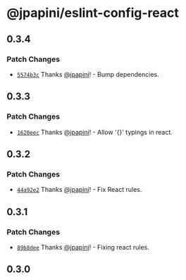 # @jpapini/eslint-config-react

## 0.3.4

### Patch Changes

-   [`5574b3c`](https://github.com/jpapini/tools-javascript/commit/5574b3c5f79fca890e242eb38d9dad22e2af50f9) Thanks [@jpapini](https://github.com/jpapini)! - Bump dependencies.

## 0.3.3

### Patch Changes

-   [`1620eec`](https://github.com/jpapini/tools-javascript/commit/1620eecfd9b9ebfdf1b563980b976f2fc885cb05) Thanks [@jpapini](https://github.com/jpapini)! - Allow '{}' typings in react.

## 0.3.2

### Patch Changes

-   [`44a92e2`](https://github.com/jpapini/tools-javascript/commit/44a92e282084cfd17a388f46415bb78fae19595b) Thanks [@jpapini](https://github.com/jpapini)! - Fix React rules.

## 0.3.1

### Patch Changes

-   [`89b8dee`](https://github.com/jpapini/tools-javascript/commit/89b8dee83598ca92f8c139127620969e0c9d2d50) Thanks [@jpapini](https://github.com/jpapini)! - Fixing react rules.

## 0.3.0
